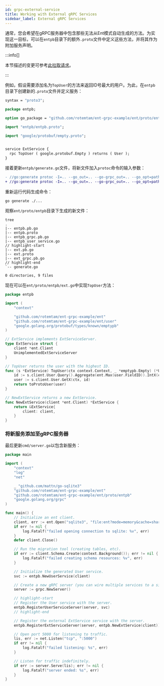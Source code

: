 ```yaml
---
id: grpc-external-service
title: Working with External gRPC Services
sidebar_label: External gRPC Services
---
```


通常，您会希望在gRPC服务器中包含那些无法从Ent模式自动生成的方法。为实现这一目标，可以在`entpb`目录下的额外`.proto`文件中定义这些方法，并将其作为附加服务声明。

:::info[]

本节描述的变更可参考[此拉取请求](https://github.com/rotemtam/ent-grpc-example/pull/7/files)。

:::

例如，假设需要添加名为`TopUser`的方法来返回ID号最大的用户。为此，在`entpb`目录下创建新的`.proto`文件并定义服务：

```protobuf title="ent/proto/entpb/ext.proto"
syntax = "proto3";

package entpb;

option go_package = "github.com/rotemtam/ent-grpc-example/ent/proto/entpb";

import "entpb/entpb.proto";

import "google/protobuf/empty.proto";


service ExtService {
  rpc TopUser ( google.protobuf.Empty ) returns ( User );
}
```

接着更新`entpb/generate.go`文件，将新文件加入`protoc`命令的输入参数：

```diff title="ent/proto/entpb/generate.go"
- //go:generate protoc -I=.. --go_out=.. --go-grpc_out=.. --go_opt=paths=source_relative --go-grpc_opt=paths=source_relative --entgrpc_out=.. --entgrpc_opt=paths=source_relative,schema_path=../../schema entpb/entpb.proto 
+ //go:generate protoc -I=.. --go_out=.. --go-grpc_out=.. --go_opt=paths=source_relative --go-grpc_opt=paths=source_relative --entgrpc_out=.. --entgrpc_opt=paths=source_relative,schema_path=../../schema entpb/entpb.proto entpb/ext.proto
```

重新运行代码生成命令：

```shell
go generate ./...
```

观察`ent/proto/entpb`目录下生成的新文件：

```shell
tree
.
|-- entpb.pb.go
|-- entpb.proto
|-- entpb_grpc.pb.go
|-- entpb_user_service.go
// highlight-start
|-- ext.pb.go
|-- ext.proto
|-- ext_grpc.pb.go
// highlight-end
`-- generate.go

0 directories, 9 files
```

现在可以在`ent/proto/entpb/ext.go`中实现`TopUser`方法：

```go title="ent/proto/entpb/ext.go"
package entpb

import (
	"context"

	"github.com/rotemtam/ent-grpc-example/ent"
	"github.com/rotemtam/ent-grpc-example/ent/user"
	"google.golang.org/protobuf/types/known/emptypb"
)

// ExtService implements ExtServiceServer.
type ExtService struct {
	client *ent.Client
	UnimplementedExtServiceServer
}

// TopUser returns the user with the highest ID.
func (s *ExtService) TopUser(ctx context.Context, _ *emptypb.Empty) (*User, error) {
	id := s.client.User.Query().Aggregate(ent.Max(user.FieldID)).IntX(ctx)
	user := s.client.User.GetX(ctx, id)
	return toProtoUser(user)
}

// NewExtService returns a new ExtService.
func NewExtService(client *ent.Client) *ExtService {
	return &ExtService{
		client: client,
	}
}

```

### 将新服务添加至gRPC服务器

最后更新`cmd/server.go`以包含新服务：

```go title="cmd/server.go"
package main

import (
	"context"
	"log"
	"net"

	_ "github.com/mattn/go-sqlite3"
	"github.com/rotemtam/ent-grpc-example/ent"
	"github.com/rotemtam/ent-grpc-example/ent/proto/entpb"
	"google.golang.org/grpc"
)

func main() {
	// Initialize an ent client.
	client, err := ent.Open("sqlite3", "file:ent?mode=memory&cache=shared&_fk=1")
	if err != nil {
		log.Fatalf("failed opening connection to sqlite: %v", err)
	}
	defer client.Close()

	// Run the migration tool (creating tables, etc).
	if err := client.Schema.Create(context.Background()); err != nil {
		log.Fatalf("failed creating schema resources: %v", err)
	}

	// Initialize the generated User service.
	svc := entpb.NewUserService(client)

	// Create a new gRPC server (you can wire multiple services to a single server).
	server := grpc.NewServer()

    // highlight-start
	// Register the User service with the server.
	entpb.RegisterUserServiceServer(server, svc)
	// highlight-end

	// Register the external ExtService service with the server.
	entpb.RegisterExtServiceServer(server, entpb.NewExtService(client))

	// Open port 5000 for listening to traffic.
	lis, err := net.Listen("tcp", ":5000")
	if err != nil {
		log.Fatalf("failed listening: %s", err)
	}

	// Listen for traffic indefinitely.
	if err := server.Serve(lis); err != nil {
		log.Fatalf("server ended: %s", err)
	}
}

```